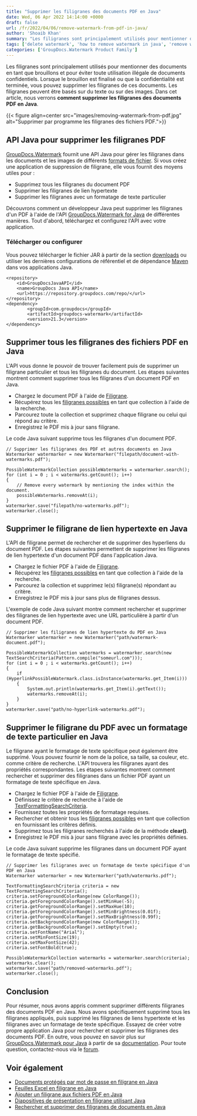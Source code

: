 ```yaml
---
title: "Supprimer les filigranes des documents PDF en Java"
date: Wed, 06 Apr 2022 14:14:00 +0000
draft: false
url: /fr/2022/04/06/remove-watermark-from-pdf-in-java/
author: 'Shoaib Khan'
summary: "Les filigranes sont principalement utilisés pour mentionner des documents en tant que brouillons et pour éviter toute utilisation illégale de documents confidentiels. Lorsque le brouillon est finalisé ou que la confidentialité est terminée, vous pouvez supprimer les filigranes de ces documents. Les filigranes peuvent être basés sur du texte ou sur des images. Dans cet article, nous verrons **comment supprimer les filigranes des documents PDF en Java**."
tags: ['delete watermark', 'how to remove watermark in java', 'remove watermark', 'remove watermark from pdf', 'Watermark Remover', 'watermark remover application']
categories: ['GroupDocs.Watermark Product Family']
---
```


Les filigranes sont principalement utilisés pour mentionner des documents en tant que brouillons et pour éviter toute utilisation illégale de documents confidentiels. Lorsque le brouillon est finalisé ou que la confidentialité est terminée, vous pouvez supprimer les filigranes de ces documents. Les filigranes peuvent être basés sur du texte ou sur des images. Dans cet article, nous verrons **comment supprimer les filigranes des documents PDF en Java**.

{{< figure align=center src="images/removing-watermark-from-pdf.jpg" alt="Supprimer par programme les filigranes des fichiers PDF.">}}

## API Java pour supprimer les filigranes PDF

[GroupDocs.Watermark][1] fournit une API Java pour gérer les filigranes dans les documents et les images de différents [formats de fichier][2]. Si vous créez une application de suppression de filigrane, elle vous fournit des moyens utiles pour :

- Supprimez tous les filigranes du document PDF
- Supprimer les filigranes de lien hypertexte
- Supprimer les filigranes avec un formatage de texte particulier

Découvrons comment un développeur Java peut supprimer les filigranes d'un PDF à l'aide de l'API [GroupDocs.Watermark for Java][3] de différentes manières. Tout d'abord, téléchargez et configurez l'API avec votre application.

### Télécharger ou configurer

Vous pouvez télécharger le fichier JAR à partir de la section [downloads][4] ou utiliser les dernières configurations de référentiel et de dépendance [Maven][5] dans vos applications Java.

```
<repository>
	<id>GroupDocsJavaAPI</id>
	<name>GroupDocs Java API</name>
	<url>https://repository.groupdocs.com/repo/</url>
</repository>
<dependency>
        <groupId>com.groupdocs</groupId>
        <artifactId>groupdocs-watermark</artifactId>
        <version>21.3</version> 
</dependency>
```

## Supprimer tous les filigranes des fichiers PDF en Java

L'API vous donne le pouvoir de trouver facilement puis de supprimer un filigrane particulier et tous les filigranes du document. Les étapes suivantes montrent comment supprimer tous les filigranes d'un document PDF en Java.

- Chargez le document PDF à l'aide de [Filigrane][6].
- Récupérez tous les [filigranes possibles][7] en tant que collection à l'aide de la recherche.
- Parcourez toute la collection et supprimez chaque filigrane ou celui qui répond au critère.
- Enregistrez le PDF mis à jour sans filigrane.

Le code Java suivant supprime tous les filigranes d'un document PDF.

```
// Supprimer les filigranes des PDF et autres documents en Java
Watermarker watermarker = new Watermarker("filepath/document-with-watermarks.pdf");

PossibleWatermarkCollection possibleWatermarks = watermarker.search();
for (int i = 0 ; i < watermarks.getCount(); i++)
{
    // Remove every watermark by mentioning the index within the document.
    possibleWatermarks.removeAt(i);
}
watermarker.save("filepath/no-watermarks.pdf");
watermarker.close();
```

## Supprimer le filigrane de lien hypertexte en Java

L'API de filigrane permet de rechercher et de supprimer des hyperliens du document PDF. Les étapes suivantes permettent de supprimer les filigranes de lien hypertexte d'un document PDF dans l'application Java.

- Chargez le fichier PDF à l'aide de [Filigrane][6].
- Récupérez les [filigranes possibles][7] en tant que collection à l'aide de la recherche.
- Parcourez la collection et supprimez le(s) filigrane(s) répondant au critère.
- Enregistrez le PDF mis à jour sans plus de filigranes dessus.

L'exemple de code Java suivant montre comment rechercher et supprimer des filigranes de lien hypertexte avec une URL particulière à partir d'un document PDF.

```
// Supprimer les filigranes de lien hypertexte du PDF en Java
Watermarker watermarker = new Watermarker("path/watermark-document.pdf");

PossibleWatermarkCollection watermarks = watermarker.search(new TextSearchCriteria(Pattern.compile("someurl.com")));
for (int i = 0 ; i < watermarks.getCount(); i++)
{
    if (HyperlinkPossibleWatermark.class.isInstance(watermarks.get_Item(i)))
    {
        System.out.println(watermarks.get_Item(i).getText());
        watermarks.removeAt(i);
    }
}
watermarker.save("path/no-hyperlink-watermarks.pdf");
```

## Supprimer le filigrane du PDF avec un formatage de texte particulier en Java

Le filigrane ayant le formatage de texte spécifique peut également être supprimé. Vous pouvez fournir le nom de la police, sa taille, sa couleur, etc. comme critère de recherche. L'API trouvera les filigranes ayant des propriétés correspondantes. Les étapes suivantes montrent comment rechercher et supprimer des filigranes dans un fichier PDF ayant un formatage de texte spécifique en Java.

- Chargez le fichier PDF à l'aide de [Filigrane][6].
- Définissez le critère de recherche à l'aide de [TextFormattingSearchCriteria][8].
- Fournissez toutes les propriétés de formatage requises.
- Rechercher et obtenir tous les [filigranes possibles][7] en tant que collection en fournissant les critères définis.
- Supprimez tous les filigranes recherchés à l'aide de la méthode **clear()**.
- Enregistrez le PDF mis à jour sans filigrane avec les propriétés définies.

Le code Java suivant supprime les filigranes dans un document PDF ayant le formatage de texte spécifié.

```
// Supprimer les filigranes avec un formatage de texte spécifique d'un PDF en Java
Watermarker watermarker = new Watermarker("path/watermarks.pdf");

TextFormattingSearchCriteria criteria = new TextFormattingSearchCriteria();
criteria.setForegroundColorRange(new ColorRange());
criteria.getForegroundColorRange().setMinHue(-5);
criteria.getForegroundColorRange().setMaxHue(10);
criteria.getForegroundColorRange().setMinBrightness(0.01f);
criteria.getForegroundColorRange().setMaxBrightness(0.99f);
criteria.setBackgroundColorRange(new ColorRange());
criteria.getBackgroundColorRange().setEmpty(true);
criteria.setFontName("Arial");
criteria.setMinFontSize(19);
criteria.setMaxFontSize(42);
criteria.setFontBold(true);

PossibleWatermarkCollection watermarks = watermarker.search(criteria);
watermarks.clear();
watermarker.save("path/removed-watermarks.pdf");
watermarker.close();
```

## Conclusion
Pour résumer, nous avons appris comment supprimer différents filigranes des documents PDF en Java. Nous avons spécifiquement supprimé tous les filigranes appliqués, puis supprimé les filigranes de liens hypertexte et les filigranes avec un formatage de texte spécifique. Essayez de créer votre propre application Java pour rechercher et supprimer les filigranes des documents PDF. En outre, vous pouvez en savoir plus sur [GroupDocs.Watermark pour Java][3] à partir de sa [documentation][9]. Pour toute question, contactez-nous via le [forum][10].

## Voir également

- [Documents protégés par mot de passe en filigrane en Java][11]
- [Feuilles Excel en filigrane en Java][12]
- [Ajouter un filigrane aux fichiers PDF en Java][13]
- [Diapositives de présentation en filigrane utilisant Java][14]
- [Rechercher et supprimer des filigranes de documents en Java][15]

[1]: https://products.groupdocs.com/watermark
[2]: https://docs.groupdocs.com/conversion/java/supported-document-formats/
[3]: https://products.groupdocs.com/watermark/java/
[4]: https://downloads.groupdocs.com/watermark
[5]: https://repository.groupdocs.com/webapp/#/artifacts/browse/tree/General/repo/com/groupdocs
[6]: https://apireference.groupdocs.com/watermark/java/com.groupdocs.watermark/Watermarker
[7]: https://apireference.groupdocs.com/watermark/java/com.groupdocs.watermark.search/PossibleWatermarkCollection
[8]: https://apireference.groupdocs.com/watermark/java/com.groupdocs.watermark.search/TextFormattingSearchCriteria
[9]: https://docs.groupdocs.com/watermark/java/
[10]: https://forum.groupdocs.com/
[11]: https://blog.groupdocs.com/2021/11/26/watermark-password-protected-documents-in-java/
[12]: https://blog.groupdocs.com/2021/11/10/watermark-excel-sheets-in-java/
[13]: https://blog.groupdocs.com/2021/06/26/add-watermark-to-pdf-in-java/
[14]: https://blog.groupdocs.com/2021/06/09/watermark-presentation-slides-using-java/
[15]: https://blog.groupdocs.com/2020/11/30/find-and-remove-watermarks-from-documents-in-java/
